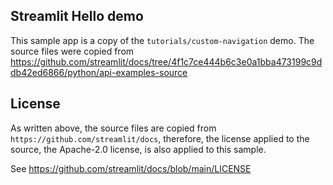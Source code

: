 ## Streamlit Hello demo

This sample app is a copy of the `tutorials/custom-navigation` demo.
The source files were copied from https://github.com/streamlit/docs/tree/4f1c7ce444b6c3e0a1bba473199c9ddb42ed6866/python/api-examples-source

## License

As written above, the source files are copied from `https://github.com/streamlit/docs`,
therefore, the license applied to the source, the Apache-2.0 license, is also applied to this sample.

See https://github.com/streamlit/docs/blob/main/LICENSE

